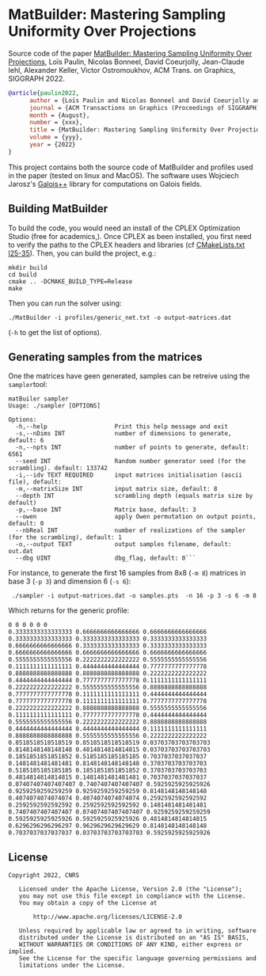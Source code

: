  # MatBuilder: Mastering Sampling Uniformity Over Projections

Source code of the paper [MatBuilder: Mastering Sampling Uniformity Over Projections](https://projet.liris.cnrs.fr/matbuilder), Loïs Paulin, Nicolas Bonneel, David Coeurjolly, Jean-Claude Iehl, Alexander Keller, Victor Ostromoukhov, ACM Trans. on Graphics, SIGGRAPH 2022.

``` bibtex
@article{paulin2022,
      author = {Loïs Paulin and Nicolas Bonneel and David Coeurjolly and Jean-Claude Iehl and Alexander Keller and Victor Ostromoukhov},
      journal = {ACM Transactions on Graphics (Proceedings of SIGGRAPH)},
      month = {August},
      number = {xxx},
      title = {MatBuilder: Mastering Sampling Uniformity Over Projections},
      volume = {yyy},
      year = {2022}
}
```

 This project contains both the source code of MatBuilder and profiles used in the paper (tested on linux and MacOS).
 The software uses Wojciech Jarosz's [Galois++](https://github.com/wkjarosz/galois) library for computations on Galois fields.


## Building MatBuilder

 To build the code, you would need an install of the CPLEX Optimization Studio (free for academics,). Once CPLEX as been installed,
 you first need to verify the paths to the CPLEX headers and libraries (cf [CMakeLists.txt l25-35](https://github.com/loispaulin/matbuilder/blob/6b8474f16bfc26d2c82fcaf6bf55e544db6706e1/CMakeLists.txt#L25-L35)).
 Then, you can build the project, e.g.:

```
mkdir build
cd build
cmake .. -DCMAKE_BUILD_TYPE=Release
make
```

Then you can run the solver using:

```
./MatBuilder -i profiles/generic_net.txt -o output-matrices.dat
```

(`-h` to get the list of options).


## Generating samples from the matrices


One the matrices have geen generated, samples can be retreive using the `sampler`tool: 

```
matBuiler sampler
Usage: ./sampler [OPTIONS]

Options:
  -h,--help                   Print this help message and exit
  -s,--nDims INT              number of dimensions to generate, default: 6
  -n,--npts INT               number of points to generate, default: 6561
  --seed INT                  Random number generator seed (for the scrambling). default: 133742
  -i,--idv TEXT REQUIRED      input matrices initialisation (ascii file), default:
  -m,--matrixSize INT         input matrix size, default: 8
  --depth INT                 scrambling depth (equals matrix size by default)
  -p,--base INT               Matrix base, default: 3
  --owen                      apply Owen permutation on output points, default: 0
  --nbReal INT                number of realizations of the sampler (for the scrambling), default: 1
  -o,--output TEXT            output samples filename, default: out.dat
  --dbg UINT                  dbg_flag, default: 0```
```

For instance, to generate the first 16 samples from 8x8 (`-m 8`) matrices in base 3 (`-p 3`) and dimension 6 (`-s 6`):

```
 ./sampler -i output-matrices.dat -o samples.pts  -n 16 -p 3 -s 6 -m 8
```

Which returns for the generic profile:

``` 
0 0 0 0 0 0
0.3333333333333333 0.6666666666666666 0.6666666666666666 0.3333333333333333 0.3333333333333333 0.3333333333333333
0.6666666666666666 0.3333333333333333 0.3333333333333333 0.6666666666666666 0.6666666666666666 0.6666666666666666
0.5555555555555556 0.2222222222222222 0.5555555555555556 0.1111111111111111 0.4444444444444444 0.7777777777777778
0.8888888888888888 0.8888888888888888 0.2222222222222222 0.4444444444444444 0.7777777777777778 0.1111111111111111
0.2222222222222222 0.5555555555555556 0.8888888888888888 0.7777777777777778 0.1111111111111111 0.4444444444444444
0.7777777777777778 0.1111111111111111 0.7777777777777778 0.2222222222222222 0.8888888888888888 0.5555555555555556
0.1111111111111111 0.7777777777777778 0.4444444444444444 0.5555555555555556 0.2222222222222222 0.8888888888888888
0.4444444444444444 0.4444444444444444 0.1111111111111111 0.8888888888888888 0.5555555555555556 0.2222222222222222
0.8518518518518519 0.8518518518518519 0.03703703703703703 0.8148148148148148 0.4814814814814815 0.03703703703703703
0.1851851851851852 0.5185185185185185 0.7037037037037037 0.1481481481481481 0.8148148148148148 0.3703703703703703
0.5185185185185185 0.1851851851851852 0.3703703703703703 0.4814814814814815 0.1481481481481481 0.7037037037037037
0.07407407407407407 0.7407407407407407 0.5925925925925926 0.9259259259259259 0.9259259259259259 0.8148148148148148
0.4074074074074074 0.4074074074074074 0.2592592592592592 0.2592592592592592 0.2592592592592592 0.1481481481481481
0.7407407407407407 0.07407407407407407 0.9259259259259259 0.5925925925925926 0.5925925925925926 0.4814814814814815
0.6296296296296297 0.9629629629629629 0.8148148148148148 0.7037037037037037 0.03703703703703703 0.5925925925925926
```

## License


```
Copyright 2022, CNRS

   Licensed under the Apache License, Version 2.0 (the "License");
   you may not use this file except in compliance with the License.
   You may obtain a copy of the License at

       http://www.apache.org/licenses/LICENSE-2.0

   Unless required by applicable law or agreed to in writing, software
   distributed under the License is distributed on an "AS IS" BASIS,
   WITHOUT WARRANTIES OR CONDITIONS OF ANY KIND, either express or implied.
   See the License for the specific language governing permissions and
   limitations under the License.
```
